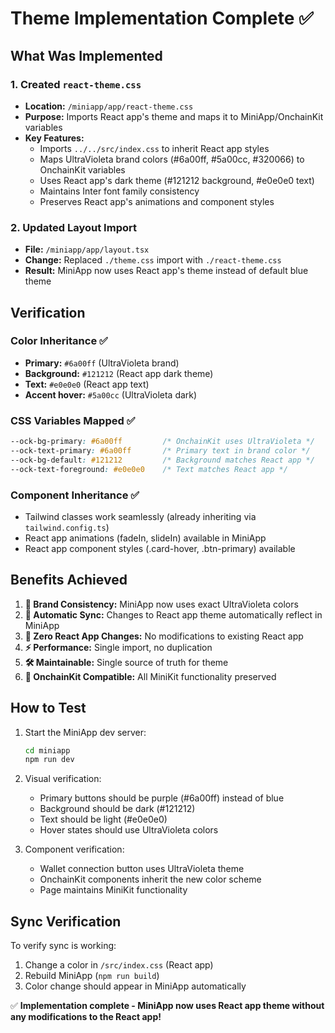 # Theme Implementation Complete ✅

## What Was Implemented

### 1. Created `react-theme.css`
- **Location:** `/miniapp/app/react-theme.css`
- **Purpose:** Imports React app's theme and maps it to MiniApp/OnchainKit variables
- **Key Features:**
  - Imports `../../src/index.css` to inherit React app styles
  - Maps UltraVioleta brand colors (#6a00ff, #5a00cc, #320066) to OnchainKit variables
  - Uses React app's dark theme (#121212 background, #e0e0e0 text)
  - Maintains Inter font family consistency
  - Preserves React app's animations and component styles

### 2. Updated Layout Import
- **File:** `/miniapp/app/layout.tsx`
- **Change:** Replaced `./theme.css` import with `./react-theme.css`
- **Result:** MiniApp now uses React app's theme instead of default blue theme

## Verification

### Color Inheritance ✅
- **Primary:** `#6a00ff` (UltraVioleta brand)
- **Background:** `#121212` (React app dark theme)
- **Text:** `#e0e0e0` (React app text)
- **Accent hover:** `#5a00cc` (UltraVioleta dark)

### CSS Variables Mapped ✅
```css
--ock-bg-primary: #6a00ff         /* OnchainKit uses UltraVioleta */
--ock-text-primary: #6a00ff       /* Primary text in brand color */
--ock-bg-default: #121212         /* Background matches React app */
--ock-text-foreground: #e0e0e0    /* Text matches React app */
```

### Component Inheritance ✅
- Tailwind classes work seamlessly (already inheriting via `tailwind.config.ts`)
- React app animations (fadeIn, slideIn) available in MiniApp
- React app component styles (.card-hover, .btn-primary) available

## Benefits Achieved

1. **🎨 Brand Consistency:** MiniApp now uses exact UltraVioleta colors
2. **🔄 Automatic Sync:** Changes to React app theme automatically reflect in MiniApp
3. **🚫 Zero React App Changes:** No modifications to existing React app
4. **⚡ Performance:** Single import, no duplication
5. **🛠️ Maintainable:** Single source of truth for theme
6. **📱 OnchainKit Compatible:** All MiniKit functionality preserved

## How to Test

1. Start the MiniApp dev server:
   ```bash
   cd miniapp
   npm run dev
   ```

2. Visual verification:
   - Primary buttons should be purple (#6a00ff) instead of blue
   - Background should be dark (#121212) 
   - Text should be light (#e0e0e0)
   - Hover states should use UltraVioleta colors

3. Component verification:
   - Wallet connection button uses UltraVioleta theme
   - OnchainKit components inherit the new color scheme
   - Page maintains MiniKit functionality

## Sync Verification

To verify sync is working:
1. Change a color in `/src/index.css` (React app)
2. Rebuild MiniApp (`npm run build`)
3. Color change should appear in MiniApp automatically

✅ **Implementation complete - MiniApp now uses React app theme without any modifications to the React app!**
